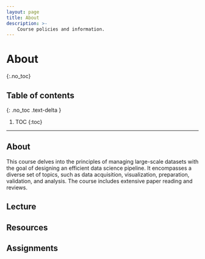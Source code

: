 ```yaml
---
layout: page
title: About
description: >-
    Course policies and information.
---
```


# About
{:.no_toc}

## Table of contents
{: .no_toc .text-delta }

1. TOC
{:toc}

---

## About

This course delves into the principles of managing large-scale datasets with the goal of designing an efficient data science pipeline. It encompasses a diverse set of topics, such as data acquisition, visualization, preparation, validation, and analysis. The course includes extensive paper reading and reviews.

## Lecture


## Resources


## Assignments

